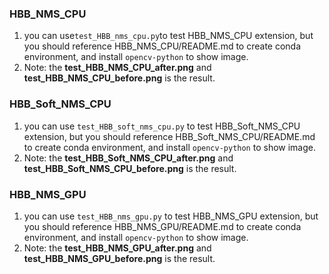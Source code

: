 ### HBB_NMS_CPU  
1. you can use`test_HBB_nms_cpu.py`to test HBB_NMS_CPU extension, but you should reference HBB_NMS_CPU/README.md to create conda environment, and install `opencv-python` to show image.  
2. Note: the **test_HBB_NMS_CPU_after.png** and **test_HBB_NMS_CPU_before.png** is the result.  
### HBB_Soft_NMS_CPU  
1. you can use `test_HBB_soft_nms_cpu.py` to test HBB_Soft_NMS_CPU extension, but you should reference HBB_Soft_NMS_CPU/README.md to create conda environment, and install `opencv-python` to show image.  
2. Note: the **test_HBB_Soft_NMS_CPU_after.png** and **test_HBB_Soft_NMS_CPU_before.png** is the result.  
### HBB_NMS_GPU
1. you can use `test_HBB_nms_gpu.py` to test HBB_NMS_GPU extension, but you should reference HBB_NMS_GPU/README.md to create conda environment, and install `opencv-python` to show image.
2. Note: the **test_HBB_NMS_GPU_after.png** and **test_HBB_NMS_GPU_before.png** is the result.

